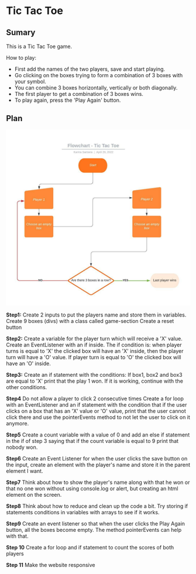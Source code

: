 # Tic Tac Toe

## Sumary

This is a Tic Tac Toe game.

How to play:

- First add the names of the two players, save and start playing.
- Go clicking on the boxes trying to form a combination of 3 boxes with your symbol.
- You can combine 3 boxes horizontally, vertically or both diagonally.
- The first player to get a combination of 3 boxes wins.
- To play again, press the 'Play Again' button.

## Plan

<img src="./images/Flowchart-Tic-Tac-Toe.jpeg">

**Step1:**
Create 2 inputs to put the players name and store them in variables.
Create 9 boxes (divs) with a class called game-section
Create a reset button 

**Step2:**
Create a variable for the player turn which will receive a 'X' value.
Create an EventListener with an if inside. 
The if condition is: when player turns is equal to 'X' the clicked box will have an 'X' inside, then the player turn will have a 'O' value. If player turn is equal to 'O' the clicked box will have an 'O' inside. 

**Step3:**
Create an if statement with the conditions:
If box1, box2 and box3 are equal to 'X' print that the play 1 won.
If it is working, continue with the other conditions.

**Step4**
Do not allow a player to click 2 consecutive times
Create a for loop with an EventListener and an if statement with the condition that if the user clicks on a box that has an 'X' value or 'O' value, print that the user cannot click there and use the pointerEvents method to not let the user to click on it anymore.

**Step5**
Create a count variable with a value of 0 and add an else if statement in the if of step 3 saying that if the count variable is equal to 9 print that nobody won.

**Step6**
Create an Event Listener for when the user clicks the save button on the input, create an element with the player's name and store it in the parent element I want.

**Step7**
Think about how to show the player's name along with that he won or that no one won without using console.log or alert, but creating an html element on the screen.

**Step8**
Think about how to reduce and clean up the code a bit. Try storing if statements conditions in variables with arrays to see if it works.

**Step9**
Create an event listener so that when the user clicks the Play Again button, all the boxes become empty. The method pointerEvents can help with that.

**Step 10**
Create a for loop and if statement to count the scores of both players

**Step 11**
Make the website responsive
